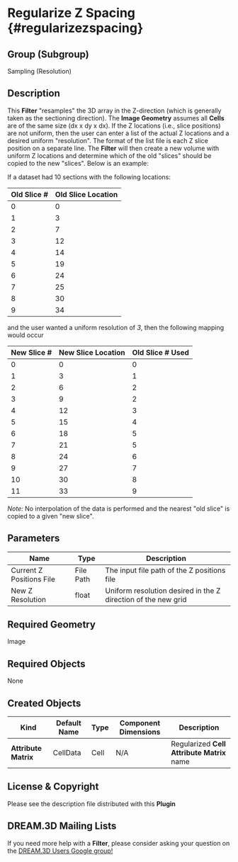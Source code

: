 Regularize Z Spacing {#regularizezspacing}
=============

## Group (Subgroup) ##

Sampling (Resolution)

## Description ##

This **Filter** "resamples" the 3D array in the Z-direction (which is generally taken as the sectioning direction).  The **Image Geometry** assumes all **Cells** are of the same size (dx x dy x dx).  If the Z locations (i.e., slice positions) are not uniform, then the user can enter a list of the actual Z locations and a desired uniform "resolution".  The format of the list file is each Z slice position on a separate line. The **Filter** will then create a new volume with uniform Z locations and determine which of the old "slices" should be copied to the new "slices". Below is an example:

If a dataset had 10 sections with the following locations:

|Old Slice # |Old Slice Location|
|---------|---------|
|0|0|
|1|3|
|2|7|
|3|12|
|4|14|
|5|19|
|6|24|
|7|25|
|8|30|
|9|34|

and the user wanted a uniform resolution of *3*, then the following mapping would occur 

|New Slice # | New Slice Location |Old Slice # Used|
|---------|---------|---------|
|0|0|0|
|1|3|1|
|2|6|2|
|3|9|2|
|4|12|3|
|5|15|4|
|6|18|5|
|7|21|5|
|8|24|6|
|9|27|7|
|10|30|8|
|11|33|9|

*Note:* No interpolation of the data is performed and the nearest "old slice" is copied to a given "new slice". 

## Parameters ##

| Name | Type | Description |
|------|------|-------------|
| Current Z Positions File | File Path | The input file path of the Z positions file |
| New Z Resolution | float | Uniform resolution desired in the Z direction of the new grid |

## Required Geometry ##

Image 

## Required Objects ##

None

## Created Objects ##

| Kind | Default Name | Type | Component Dimensions | Description |
|------|--------------|------|----------------------|-------------|
| **Attribute Matrix** | CellData | Cell | N/A | Regularized **Cell Attribute Matrix** name |

## License & Copyright ##

Please see the description file distributed with this **Plugin**

## DREAM.3D Mailing Lists ##

If you need more help with a **Filter**, please consider asking your question on the [DREAM.3D Users Google group!](https://groups.google.com/forum/?hl=en#!forum/dream3d-users)



